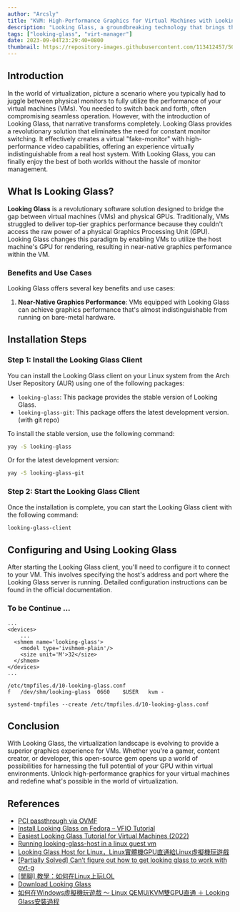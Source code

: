 ```yaml
---
author: "Arcsly"
title: "KVM: High-Performance Graphics for Virtual Machines with Looking Glass"
description: "Looking Glass, a groundbreaking technology that brings the power of physical GPUs to your virtual machines. Learn how to install, configure, and make the most of this open-source gem for unmatched graphics performance in your VMs."
tags: ["looking-glass", "virt-manager"]
date: 2023-09-04T23:29:40+0800
thumbnail: https://repository-images.githubusercontent.com/113412457/50fece80-7d76-11e9-948c-52d9d6ea9bda
---
```


## Introduction

In the world of virtualization, picture a scenario where you typically had to juggle between physical monitors to fully utilize the performance of your virtual machines (VMs). You needed to switch back and forth, often compromising seamless operation. However, with the introduction of Looking Glass, that narrative transforms completely. Looking Glass provides a revolutionary solution that eliminates the need for constant monitor switching. It effectively creates a virtual "fake-monitor" with high-performance video capabilities, offering an experience virtually indistinguishable from a real host system. With Looking Glass, you can finally enjoy the best of both worlds without the hassle of monitor management.

## What Is Looking Glass?

**Looking Glass** is a revolutionary software solution designed to bridge the gap between virtual machines (VMs) and physical GPUs. Traditionally, VMs struggled to deliver top-tier graphics performance because they couldn't access the raw power of a physical Graphics Processing Unit (GPU). Looking Glass changes this paradigm by enabling VMs to utilize the host machine's GPU for rendering, resulting in near-native graphics performance within the VM.

###  Benefits and Use Cases

Looking Glass offers several key benefits and use cases:

1. **Near-Native Graphics Performance**: VMs equipped with Looking Glass can achieve graphics performance that's almost indistinguishable from running on bare-metal hardware.

## Installation Steps

### Step 1: Install the Looking Glass Client

You can install the Looking Glass client on your Linux system from the Arch User Repository (AUR) using one of the following packages:

- `looking-glass`: This package provides the stable version of Looking Glass.
- `looking-glass-git`: This package offers the latest development version. (with git repo)

To install the stable version, use the following command:

```bash
yay -S looking-glass
```

Or for the latest development version:

```bash
yay -S looking-glass-git
```

### Step 2: Start the Looking Glass Client

Once the installation is complete, you can start the Looking Glass client with the following command:

```bash
looking-glass-client
```

## Configuring and Using Looking Glass

After starting the Looking Glass client, you'll need to configure it to connect to your VM. This involves specifying the host's address and port where the Looking Glass server is running. Detailed configuration instructions can be found in the official documentation.

### To be Continue ...

```shell
...
<devices>
    ...
  <shmem name='looking-glass'>
    <model type='ivshmem-plain'/>
    <size unit='M'>32</size>
  </shmem>
</devices>
...
```

```shell
/etc/tmpfiles.d/10-looking-glass.conf
f	/dev/shm/looking-glass	0660	$USER	kvm	-
```

```shell
systemd-tmpfiles --create /etc/tmpfiles.d/10-looking-glass.conf
```

## Conclusion

With Looking Glass, the virtualization landscape is evolving to provide a superior graphics experience for VMs. Whether you're a gamer, content creator, or developer, this open-source gem opens up a world of possibilities for harnessing the full potential of your GPU within virtual environments. Unlock high-performance graphics for your virtual machines and redefine what's possible in the world of virtualization.

## References

- [PCI passthrough via OVMF](https://wiki.archlinux.org/title/PCI_passthrough_via_OVMF)
- [Install Looking Glass on Fedora – VFIO Tutorial](https://www.youtube.com/watch?v=8oh9_Ai-zgk)
- [Easiest Looking Glass Tutorial for Virtual Machines (2022)](https://www.youtube.com/watch?v=SYPjgfNym18)
- [Running looking-glass-host in a linux guest vm](https://forum.level1techs.com/t/running-looking-glass-host-in-a-linux-guest-vm/183122)
- [Looking Glass Host for Linux，Linux實體機GPU直通給Linux虛擬機玩遊戲](https://ivonblog.com/posts/looking-glass-host-for-linux/)
- [[Partially Solved] Can’t figure out how to get looking glass to work with gvt-g](https://forum.level1techs.com/t/partially-solved-cant-figure-out-how-to-get-looking-glass-to-work-with-gvt-g/176771)
- [[閒聊] 教學：如何在Linux上玩LOL](https://www.ptt.cc/bbs/LoL/M.1565890497.A.4CF.html)
- [Download Looking Glass](https://looking-glass.io/downloads)
- [如何在Windows虛擬機玩遊戲 ～ Linux QEMU/KVM雙GPU直通 ＋ Looking Glass安裝過程](https://ivonblog.com/posts/qemu-kvm-vfio-gaming/)